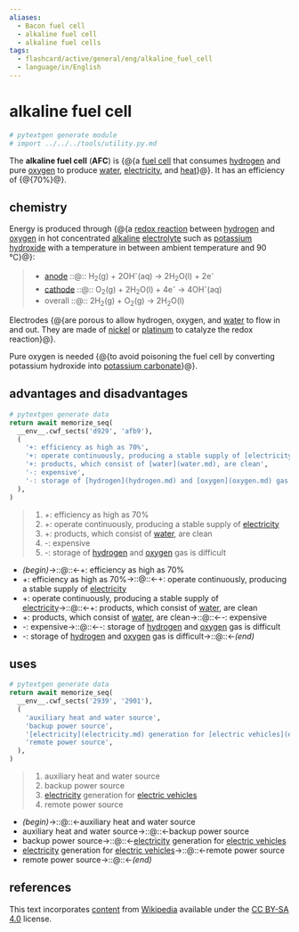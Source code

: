 ```yaml
---
aliases:
  - Bacon fuel cell
  - alkaline fuel cell
  - alkaline fuel cells
tags:
  - flashcard/active/general/eng/alkaline_fuel_cell
  - language/in/English
---
```


# alkaline fuel cell

```Python
# pytextgen generate module
# import ../../../tools/utility.py.md
```

The __alkaline fuel cell__ (__AFC__) is {@{a [fuel cell](fuel%20cell.md) that consumes [hydrogen](hydrogen.md) and pure [oxygen](oxygen.md) to produce [water](water.md), [electricity](electricity.md), and [heat](heat.md)}@}. It has an efficiency of {@{70%}@}. <!--SR:!2026-07-27,742,250!2028-05-03,1450,352-->

## chemistry

Energy is produced through {@{a [redox reaction](redox%20reaction.md) between [hydrogen](hydrogen.md) and [oxygen](oxygen.md) in hot concentrated [alkaline](alkali.md) [electrolyte](electrolyte.md) such as [potassium hydroxide](potassium%20hydroxide.md) with a temperature in between ambient temperature and 90 °C}@}: <!--SR:!2026-05-30,707,252-->

> - [anode](anode.md) ::@:: H<sub>2</sub>(g) + 2OH<sup>-</sup>(aq) → 2H<sub>2</sub>O(l) + 2e<sup>-</sup> <!--SR:!2028-02-09,1166,290!2025-09-16,349,280-->
> - [cathode](cathode.md) ::@:: O<sub>2</sub>(g) + 2H<sub>2</sub>O(l) + 4e<sup>-</sup> → 4OH<sup>-</sup>(aq) <!--SR:!2027-05-09,847,292!2026-09-07,629,320-->
> - overall ::@:: 2H<sub>2</sub>(g) + O<sub>2</sub>(g) → 2H<sub>2</sub>O(l) <!--SR:!2028-05-08,1454,352!2030-10-09,1911,380-->

Electrodes {@{are porous to allow hydrogen, oxygen, and [water](water.md) to flow in and out. They are made of [nickel](nickel.md) or [platinum](platinum.md) to catalyze the redox reaction}@}. <!--SR:!2027-05-06,789,212-->

Pure oxygen is needed {@{to avoid poisoning the fuel cell by converting potassium hydroxide into [potassium carbonate](potassium%20carbonate.md)}@}. <!--SR:!2030-01-23,1703,272-->

## advantages and disadvantages

```Python
# pytextgen generate data
return await memorize_seq(
  __env__.cwf_sects('d929', 'afb9'),
  (
    '+: efficiency as high as 70%',
    '+: operate continuously, producing a stable supply of [electricity](electricity.md)',
    '+: products, which consist of [water](water.md), are clean',
    '-: expensive',
    '-: storage of [hydrogen](hydrogen.md) and [oxygen](oxygen.md) gas is difficult',
  ),
)
```

<!--pytextgen generate section="d929"--><!-- The following content is generated at 2023-04-01T12:33:20.447271+08:00. Any edits will be overridden! -->

> 1. +: efficiency as high as 70%
> 2. +: operate continuously, producing a stable supply of [electricity](electricity.md)
> 3. +: products, which consist of [water](water.md), are clean
> 4. -: expensive
> 5. -: storage of [hydrogen](hydrogen.md) and [oxygen](oxygen.md) gas is difficult

<!--/pytextgen-->

<!--pytextgen generate section="afb9"--><!-- The following content is generated at 2024-01-04T20:17:51.172248+08:00. Any edits will be overridden! -->

- _(begin)_→::@::←+: efficiency as high as 70% <!--SR:!2026-08-05,739,292!2025-08-10,607,312-->
- +: efficiency as high as 70%→::@::←+: operate continuously, producing a stable supply of [electricity](electricity.md) <!--SR:!2026-07-31,364,192!2026-01-17,704,312-->
- +: operate continuously, producing a stable supply of [electricity](electricity.md)→::@::←+: products, which consist of [water](water.md), are clean <!--SR:!2026-11-26,852,270!2029-06-06,1483,272-->
- +: products, which consist of [water](water.md), are clean→::@::←-: expensive <!--SR:!2025-11-08,578,272!2026-05-15,514,232-->
- -: expensive→::@::←-: storage of [hydrogen](hydrogen.md) and [oxygen](oxygen.md) gas is difficult <!--SR:!2027-04-25,912,250!2030-05-10,1802,332-->
- -: storage of [hydrogen](hydrogen.md) and [oxygen](oxygen.md) gas is difficult→::@::←_(end)_ <!--SR:!2026-01-28,789,332!2030-02-20,1726,312-->

<!--/pytextgen-->

## uses

```Python
# pytextgen generate data
return await memorize_seq(
  __env__.cwf_sects('2939', '2901'),
  (
    'auxiliary heat and water source',
    'backup power source',
    '[electricity](electricity.md) generation for [electric vehicles](electric%20vehicle.md)',
    'remote power source',
  ),
)
```

<!--pytextgen generate section="2939"--><!-- The following content is generated at 2023-03-31T22:39:40.309569+08:00. Any edits will be overridden! -->

> 1. auxiliary heat and water source
> 2. backup power source
> 3. [electricity](electricity.md) generation for [electric vehicles](electric%20vehicle.md)
> 4. remote power source

<!--/pytextgen-->

<!--pytextgen generate section="2901"--><!-- The following content is generated at 2024-01-04T20:17:51.276821+08:00. Any edits will be overridden! -->

- _(begin)_→::@::←auxiliary heat and water source <!--SR:!2026-10-14,825,270!2028-04-27,1445,352-->
- auxiliary heat and water source→::@::←backup power source <!--SR:!2025-08-17,607,310!2026-05-20,875,332-->
- backup power source→::@::←[electricity](electricity.md) generation for [electric vehicles](electric%20vehicle.md) <!--SR:!2025-11-02,641,292!2025-11-01,660,312-->
- [electricity](electricity.md) generation for [electric vehicles](electric%20vehicle.md)→::@::←remote power source <!--SR:!2027-06-04,962,292!2026-01-29,486,312-->
- remote power source→::@::←_(end)_ <!--SR:!2028-07-10,1508,355!2030-08-05,1966,315-->

<!--/pytextgen-->

## references

This text incorporates [content](https://en.wikipedia.org/wiki/alkaline_fuel_cell) from [Wikipedia](Wikipedia.md) available under the [CC BY-SA 4.0](https://creativecommons.org/licenses/by-sa/4.0/) license.
